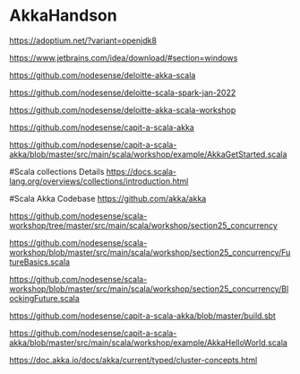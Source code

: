 # AkkaHandson

https://adoptium.net/?variant=openjdk8


https://www.jetbrains.com/idea/download/#section=windows


https://github.com/nodesense/deloitte-akka-scala

https://github.com/nodesense/deloitte-scala-spark-jan-2022

https://github.com/nodesense/deloitte-akka-scala-workshop

https://github.com/nodesense/capit-a-scala-akka

https://github.com/nodesense/capit-a-scala-akka/blob/master/src/main/scala/workshop/example/AkkaGetStarted.scala




#Scala collections Details
https://docs.scala-lang.org/overviews/collections/introduction.html

#Scala Akka Codebase
https://github.com/akka/akka


https://github.com/nodesense/scala-workshop/tree/master/src/main/scala/workshop/section25_concurrency

https://github.com/nodesense/scala-workshop/blob/master/src/main/scala/workshop/section25_concurrency/FutureBasics.scala

https://github.com/nodesense/scala-workshop/blob/master/src/main/scala/workshop/section25_concurrency/BlockingFuture.scala

https://github.com/nodesense/capit-a-scala-akka/blob/master/build.sbt

https://github.com/nodesense/capit-a-scala-akka/blob/master/src/main/scala/workshop/example/AkkaHelloWorld.scala

https://doc.akka.io/docs/akka/current/typed/cluster-concepts.html
